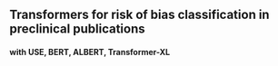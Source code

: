 ## Transformers for risk of bias classification in preclinical publications
#### with USE, BERT, ALBERT, Transformer-XL
